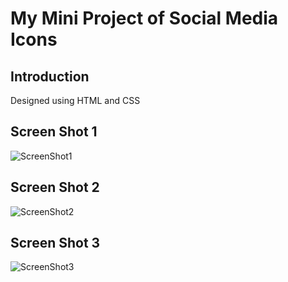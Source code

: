 # My Mini Project of Social Media Icons

## Introduction
Designed using HTML and CSS

## Screen Shot 1
![ScreenShot1](https://github.com/pritdk533/ui-design-projects/blob/main/Project%20SS/social-media-icon1.png)

## Screen Shot 2
![ScreenShot2](https://github.com/pritdk533/ui-design-projects/blob/main/Project%20SS/Social-Media-Icon2.png)

## Screen Shot 3
![ScreenShot3](https://github.com/pritdk533/ui-design-projects/blob/main/Project%20SS/Social-Media-Icon3.png)
